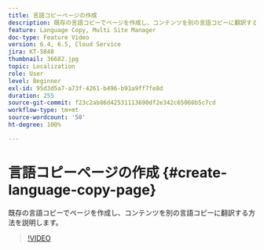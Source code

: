 ```yaml
---
title: 言語コピーページの作成
description: 既存の言語コピーでページを作成し、コンテンツを別の言語コピーに翻訳する方法を説明します。
feature: Language Copy, Multi Site Manager
doc-type: Feature Video
version: 6.4, 6.5, Cloud Service
jira: KT-5848
thumbnail: 36682.jpg
topic: Localization
role: User
level: Beginner
exl-id: 95d3d5a7-a73f-4261-b496-b91a9ff7fe8d
duration: 255
source-git-commit: f23c2ab86d42531113690df2e342c65060b5c7cd
workflow-type: tm+mt
source-wordcount: '50'
ht-degree: 100%

---
```


# 言語コピーページの作成 {#create-language-copy-page}

既存の言語コピーでページを作成し、コンテンツを別の言語コピーに翻訳する方法を説明します。

>[!VIDEO](https://video.tv.adobe.com/v/36682?quality=12&learn=on)
